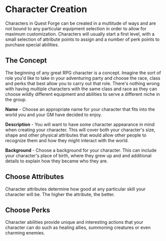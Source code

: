 # Character Creation

Characters in Quest Forge can be created in a multitude of ways and are not bound to any particular equipment selection
in order to allow for maximum customization. Characters will usually start a first level, with a small selection
of attribute points to assign and a number of perk points to purchase special abilities.

## The Concept

The beginning of any great RPG character is a concept. Imagine the sort of role you'd like to take in your adventuring party
and choose the race, class and perks that best allow you to carry out that role. There's nothing wrong with having
multiple characters with the same class and race as they can choose wildly different equipment and abilities to serve
a different niche in the group.

**Name** - Choose an appropriate name for your character that fits into the world you and your GM have decided to enjoy.

**Description** - You will want to have some character appearance in mind when creating your character.
This will cover both your character's size, shape and other physical attributes that would allow other people to recognize 
them and how they might interact with the world.

**Background** - Choose a background for your character. This can include your character's place of birth, where they 
grew up and and additional details to explain how they became who they are.

## Choose Attributes
Character attributes determine how good at any particular skill your character will be. The higher the attribute, the better.

## Choose Perks

Character abilities provide unique and interesting actions that your character can do such as healing allies, summoning creatures
or even charming enemies.